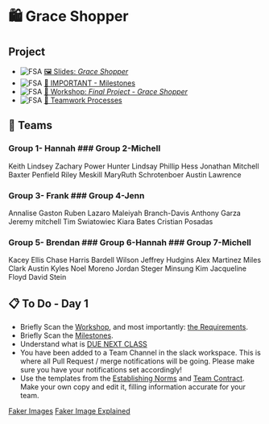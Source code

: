 
# 🛍️ Grace Shopper
## Project
- ![FSA](/logo.png) [🖼️ Slides: *Grace Shopper*](Grace-Shopper.pdf)
- ![FSA](/logo.png) [🚗 IMPORTANT - Milestones](Milestones.md)
- ![FSA](/logo.png) [🔬 Workshop: _Final Project - Grace Shopper_](https://learn.fullstackacademy.com/workshop/5ece807ae423f6000461d41e/landing)
- ![FSA](/logo.png) [🤝 Teamwork Processes](teamwork-processes)

## 🤝 Teams
### Group 1- Hannah          ### Group 2-Michell
Keith Lindsey               Zachary Power
Hunter Lindsay              Phillip Hess
Jonathan Mitchell           Baxter Penfield
Riley Meskill               MaryRuth Schrotenboer
Austin Lawrence

### Group 3- Frank	        ### Group 4-Jenn
Annalise Gaston	            Ruben Lazaro
Maleiyah Branch-Davis	      Anthony Garza
Jeremy mitchell	            Tim Swiatowiec
Kiara Bates	                Cristian Posadas

### Group 5- Brendan        ### Group 6-Hannah            ### Group 7-Michell
Kacey Ellis	                Chase Harris	                Bardell Wilson
Jeffrey Hudgins	            Alex Martinez	                Miles Clark
Austin Kyles	              Noel Moreno	                  Jordan Steger
Minsung Kim	                Jacqueline Floyd	            David Stein


## 📋 To Do - Day 1
  - Briefly Scan the [Workshop](https://learn.fullstackacademy.com/workshop/5ece807ae423f6000461d41e/landing), and most importantly: [the Requirements](https://learn.fullstackacademy.com/workshop/5ece807ae423f6000461d41e/content/5ece826fe423f6000461d4d1/text).
  - Briefly Scan the [Milestones](milestones.md).
  - Understand what is [DUE NEXT CLASS](milestones.md#review-1-start-of-day-2----table-definitions-%EF%B8%8F-products-vertical-slice)
  - You have been added to a Team Channel in the slack workspace.  This is where all Pull Request / merge notifications will be going.  Please make sure you have your notifications set accordingly!
  - Use the templates from the [Establishing Norms](https://docs.google.com/document/d/1YOpRdI4d_jPBCnt2pO1rYibInkpFhBrITixKGxtBIk0/edit?usp=sharing) and [Team Contract](https://docs.google.com/document/d/1qBZeAX6gzYPyxdIVHNoP2HTF1ZUUf3seU0cIiBJTT1c/edit?usp=sharing). Make your own copy and edit it, filling information accurate for your team.


[Faker Images](https://fakerjs.dev/api/image.html#abstract)
[Faker Image Explained](https://www.youtube.com/watch?v=o67xQ9-usRU)
